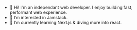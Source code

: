 - 👋 Hi! I'm an independant web developer. I enjoy building fast, performant web experience.
- 👀 I’m interested in Jamstack.
- 🌱 I’m currently learning Next.js & diving more into react.

<!---
hns-dev/hns-dev is a ✨ special ✨ repository because its `README.md` (this file) appears on your GitHub profile.
You can click the Preview link to take a look at your changes.
--->
